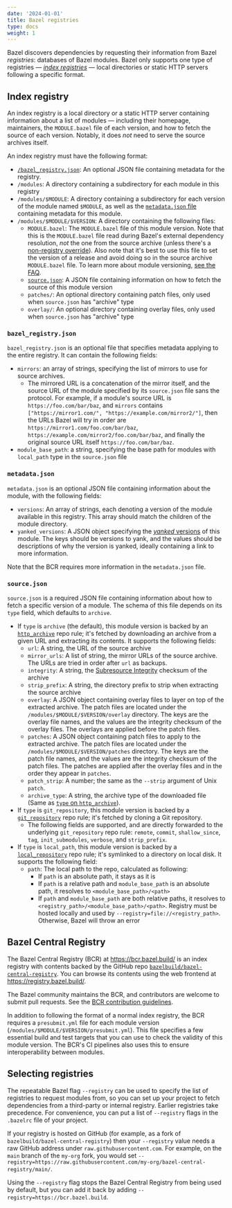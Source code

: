 ```yaml
---
date: '2024-01-01'
title: Bazel registries
type: docs
weight: 1
---
```


Bazel discovers dependencies by requesting their information from Bazel
*registries*: databases of Bazel modules. Bazel only supports one type of
registries — [*index registries*](#index_registry) — local directories or static
HTTP servers following a specific format.

## Index registry

An index registry is a local directory or a static HTTP server containing
information about a list of modules — including their homepage, maintainers, the
`MODULE.bazel` file of each version, and how to fetch the source of each
version. Notably, it does *not* need to serve the source archives itself.

An index registry must have the following format:

*   [`/bazel_registry.json`](#bazel-registry-json): An optional JSON file
    containing metadata for the registry.
*   `/modules`: A directory containing a subdirectory for each module in this
    registry
*   `/modules/$MODULE`: A directory containing a subdirectory for each version
    of the module named `$MODULE`, as well as the [`metadata.json`
    file](#metadata-json) containing metadata for this module.
*   `/modules/$MODULE/$VERSION`: A directory containing the following files:
    *   `MODULE.bazel`: The `MODULE.bazel` file of this module version. Note
        that this is the `MODULE.bazel` file read during Bazel's external
        dependency resolution, _not_ the one from the source archive (unless
        there's a [non-registry
        override](/external/module#non-registry_overrides/)). Also note that it's
        best to use this file to set the version of a release and avoid doing so
        in the source archive `MODULE.bazel` file. To learn more about module
        versioning, [see the FAQ](faq.md#module-versioning-best-practices).
    *   [`source.json`](#source-json): A JSON file containing information on how
        to fetch the source of this module version
    *   `patches/`: An optional directory containing patch files, only used when
        `source.json` has "archive" type
    *   `overlay/`: An optional directory containing overlay files, only used
        when `source.json` has "archive" type

### `bazel_registry.json`

`bazel_registry.json` is an optional file that specifies metadata applying to
the entire registry. It can contain the following fields:

*   `mirrors`: an array of strings, specifying the list of mirrors to use for
    source archives.
    *   The mirrored URL is a concatenation of the mirror itself, and the
        source URL of the module specified by its `source.json` file sans the
        protocol. For example, if a module's source URL is
        `https://foo.com/bar/baz`, and `mirrors` contains
        `["https://mirror1.com/", "https://example.com/mirror2/"]`, then the
        URLs Bazel will try in order are `https://mirror1.com/foo.com/bar/baz`,
        `https://example.com/mirror2/foo.com/bar/baz`, and finally the original
        source URL itself `https://foo.com/bar/baz`.
*   `module_base_path`: a string, specifying the base path for modules with
    `local_path` type in the `source.json` file

### `metadata.json`

`metadata.json` is an optional JSON file containing information about the
module, with the following fields:

*   `versions`: An array of strings, each denoting a version of the module
    available in this registry. This array should match the children of the
    module directory.
*   `yanked_versions`: A JSON object specifying the [*yanked*
    versions](/external/module#yanked_versions/) of this module. The keys
    should be versions to yank, and the values should be descriptions of
    why the version is yanked, ideally containing a link to more
    information.

Note that the BCR requires more information in the `metadata.json` file.

### `source.json`

`source.json` is a required JSON file containing information about how to fetch
a specific version of a module. The schema of this file depends on its `type`
field, which defaults to `archive`.

*   If `type` is `archive` (the default), this module version is backed by an
    [`http_archive`](/rules/lib/repo/http#http_archive/) repo rule; it's fetched
    by downloading an archive from a given URL and extracting its contents. It
    supports the following fields:
    *   `url`: A string, the URL of the source archive
    *   `mirror_urls`: A list of string, the mirror URLs of the source archive.
        The URLs are tried in order after `url` as backups.
    *   `integrity`: A string, the [Subresource
        Integrity][subresource-integrity] checksum of the archive
    *   `strip_prefix`: A string, the directory prefix to strip when extracting
        the source archive
    *   `overlay`: A JSON object containing overlay files to layer on top of the
        extracted archive. The patch files are located under the
        `/modules/$MODULE/$VERSION/overlay` directory. The keys are the
        overlay file names, and the values are the integrity checksum of
        the overlay files. The overlays are applied before the patch files.
    *   `patches`: A JSON object containing patch files to apply to the
        extracted archive. The patch files are located under the
        `/modules/$MODULE/$VERSION/patches` directory. The keys are the
        patch file names, and the values are the integrity checksum of
        the patch files. The patches are applied after the overlay files and in
        the order they appear in `patches`.
    *   `patch_strip`: A number; the same as the `--strip` argument of Unix
        `patch`.
    *   `archive_type`: A string, the archive type of the downloaded file (Same
        as [`type` on `http_archive`](/rules/lib/repo/http#http_archive-type/)).
*   If `type` is `git_repository`, this module version is backed by a
    [`git_repository`](/rules/lib/repo/git#git_repository/) repo rule; it's
    fetched by cloning a Git repository.
    *   The following fields are supported, and are directly forwarded to the
        underlying `git_repository` repo rule: `remote`, `commit`,
        `shallow_since`, `tag`, `init_submodules`, `verbose`, and
        `strip_prefix`.
*   If `type` is `local_path`, this module version is backed by a
    [`local_repository`](/rules/lib/repo/local#local_repository/) repo rule;
    it's symlinked to a directory on local disk. It supports the following
    field:
    *   `path`: The local path to the repo, calculated as following:
        *   If `path` is an absolute path, it stays as it is
        *   If `path` is a relative path and `module_base_path` is an
            absolute path, it resolves to `<module_base_path>/<path>`
        *   If `path` and `module_base_path` are both relative paths, it
            resolves to `<registry_path>/<module_base_path>/<path>`.
            Registry must be hosted locally and used by
            `--registry=file://<registry_path>`. Otherwise, Bazel will
            throw an error

## Bazel Central Registry

The Bazel Central Registry (BCR) at <https://bcr.bazel.build/> is an index
registry with contents backed by the GitHub repo
[`bazelbuild/bazel-central-registry`][bcr-repo]. You can browse its contents
using the web frontend at <https://registry.bazel.build/>.

The Bazel community maintains the BCR, and contributors are welcome to submit
pull requests. See the [BCR contribution
guidelines][bcr-contribution-guidelines].

In addition to following the format of a normal index registry, the BCR requires
a `presubmit.yml` file for each module version
(`/modules/$MODULE/$VERSION/presubmit.yml`). This file specifies a few essential
build and test targets that you can use to check the validity of this module
version. The BCR's CI pipelines also uses this to ensure interoperability
between modules.

## Selecting registries

The repeatable Bazel flag `--registry` can be used to specify the list of
registries to request modules from, so you can set up your project to fetch
dependencies from a third-party or internal registry. Earlier registries take
precedence. For convenience, you can put a list of `--registry` flags in the
`.bazelrc` file of your project.

If your registry is hosted on GitHub (for example, as a fork of
`bazelbuild/bazel-central-registry`) then your `--registry` value needs a raw
GitHub address under `raw.githubusercontent.com`. For example, on the `main`
branch of the `my-org` fork, you would set
`--registry=https://raw.githubusercontent.com/my-org/bazel-central-registry/main/`.

Using the `--registry` flag stops the Bazel Central Registry from being used by
default, but you can add it back by adding `--registry=https://bcr.bazel.build`.

[bcr-contribution-guidelines]: https://github.com/bazelbuild/bazel-central-registry/blob/main/docs/README.md
[bcr-repo]: https://github.com/bazelbuild/bazel-central-registry
[subresource-integrity]: https://w3c.github.io/webappsec-subresource-integrity/#integrity-metadata-description